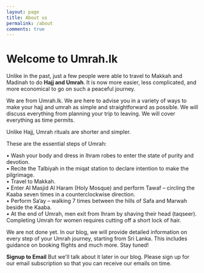 ```yaml
---
layout: page
title: About us
permalink: /about
comments: true
---
```


<div class="row justify-content-between">
<div class="col-md-8 pr-5">

# Welcome to Umrah.lk

Unlike in the past, just a few people were able to travel to Makkah and Madinah to do **Hajj and Umrah**. It is now more easier, less complicated, and more economical to go on such a peaceful journey.

We are from Umrah.lk.  We are here to advise you in a variety of ways to make your hajj and umrah as simple and straightforward as possible.  We will discuss everything from planning your trip to leaving. We will cover everything as time permits.


Unlike Hajj, Umrah rituals are shorter and simpler.

These are the essential steps of Umrah:

• Wash your body and dress in Ihram robes to enter the state of purity and devotion.  
• Recite the Talbiyah in the miqat station to declare intention to make the pilgrimage.  
• Travel to Makkah.  
• Enter Al Masjid Al Haram (Holy Mosque) and perform Tawaf – circling the Kaaba seven times in a counterclockwise direction.  
• Perform Sa’ay – walking 7 times between the hills of Safa and Marwah beside the Kaaba.  
• At the end of Umrah, men exit from Ihram by shaving their head (taqseer). Completing Umrah for women requires cutting off a short lock of hair.


We are not done yet. In our blog, we will provide detailed information on every step of your Umrah journey, starting from Sri Lanka. This includes guidance on booking flights and much more. Stay tuned!


**Signup to Email**
But we'll talk about it later in our blog.  Please sign up for our email subscription so that you can receive our emails on time.




<div class="col-md-4">

<div class="sticky-top sticky-top-80">

</div>
</div>
</div>
